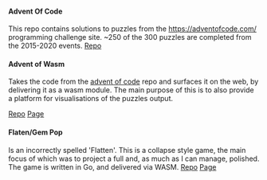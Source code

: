 
#### Advent Of Code
This repo contains solutions to puzzles from the https://adventofcode.com/ programming challenge site.  ~250 of the 300 puzzles are completed from the 2015-2020 events.
[Repo](https://github.com/PezzA/advent-of-code) 

#### Advent of Wasm
Takes the code from the [advent of code](https://github.com/PezzA/advent-of-code)  repo and surfaces it on the web, by delivering it as a wasm module.  The main purpose of this is to also provide a platform for visualisations of the puzzles output.

[Repo](https://github.com/PezzA/advent-of-wasm)
[Page](https://pezza.github.io/advent-of-wasm/)

#### Flaten/Gem Pop
Is an incorrectly spelled 'Flatten'.  This is a collapse style game, the main focus of which was to project a full and, as much as I can manage, polished.  The game is written in Go, and delivered via WASM.
[Repo](https://github.com/PezzA/flaten) 
[Page](https://pezza.github.io/flaten/)



